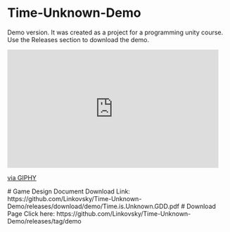 # Time-Unknown-Demo
Demo version. It was created as a project for a programming unity course.
Use the Releases section to download the demo.
<iframe src="https://giphy.com/embed/BgJ4SJyQ5deoC9riRD" width="480" height="270" frameBorder="0" class="giphy-embed" allowFullScreen></iframe><p><a href="https://giphy.com/gifs/BgJ4SJyQ5deoC9riRD">via GIPHY</a></p>
# Game Design Document
Download Link: https://github.com/Linkovsky/Time-Unknown-Demo/releases/download/demo/Time.is.Unknown.GDD.pdf
# Download Page
Click here: https://github.com/Linkovsky/Time-Unknown-Demo/releases/tag/demo
